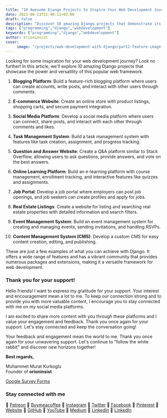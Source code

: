 ```yaml
---
title: "10 Awesome Django Projects to Inspire Your Web Development Journey"
date: 2023-06-23T11:40:11+03:00
draft: false
description: "Discover 10 amazing Django projects that demonstrate its power and versatility, inspiring your web development journey."
tags: ["programming","django","webdevelopment"]
keywords: ["programming","django","webdevelopment"]
author: orioninsist
cover:
     image: "/projects/web-development-with-django/part2-feature-image.png"
---
```


Looking for some inspiration for your web development journey? Look no further! In this article, we'll explore 10 amazing Django projects that showcase the power and versatility of this popular web framework.

1. **Blogging Platform**: Build a feature-rich blogging platform where users can create accounts, write posts, and interact with other users through comments.

2. **E-commerce Website**: Create an online store with product listings, shopping carts, and secure payment integration.

3. **Social Media Platform**: Develop a social media platform where users can connect, share posts, and interact with each other through comments and likes.

4. **Task Management System**: Build a task management system with features like task creation, assignment, and progress tracking.

5. **Question and Answer Website**: Create a Q&A platform similar to Stack Overflow, allowing users to ask questions, provide answers, and vote on the best answers.

6. **Online Learning Platform**: Build an e-learning platform with course management, enrollment tracking, and interactive features like quizzes and assignments.

7. **Job Portal**: Develop a job portal where employers can post job openings, and job seekers can create profiles and apply for jobs.

8. **Real Estate Listings**: Create a website for listing and searching real estate properties with detailed information and search filters.

9. **Event Management System**: Build an event management system for creating and managing events, sending invitations, and handling RSVPs.

10. **Content Management System (CMS)**: Develop a custom CMS for easy content creation, editing, and publishing.

These are just a few examples of what you can achieve with Django. It offers a wide range of features and has a vibrant community that provides numerous packages and extensions, making it a versatile framework for web development.
### Thank you for your support! 

Hello friends! I want to express my gratitude for your support. Your interest and encouragement mean a lot to me. To keep our connection strong and to provide you with more valuable content, I encourage you to stay connected with me on my social media platforms.

I am excited to share more content with you through these platforms and I value your engagement and feedback. Thank you once again for your support. Let's stay connected and keep the conversation going!

Your feedback and engagement mean the world to me. Thank you once again for your unwavering support.
Let's continue to "follow the white rabbit" and discover new horizons together!

**Best regards,**

Muhammet Murat Kurkoglu\
Founder of **orioninsist**

[Google Survey Forms](https://forms.gle/J7LDLAXJ3MNCEna59) 
### Stay connected with me

🔗 [Patreon](https://www.patreon.com/orioninsist)
🔗 [Buymeacoffee](https://www.buymeacoffee.com/orioninsist)
🔗 [Instagram](https://www.instagram.com/insistorion/)
🔗 [Twitter](https://twitter.com/InsistOrion/)
🔗 [Facebook](https://www.facebook.com/insistorion)
🔗 [Pinterest](https://www.pinterest.com/orioninsist/)
🔗 [Website](https://orioninsist.org/)
🔗 [GitHub](https://github.com/orioninsist)
🔗 [YouTube](https://www.youtube.com/@orioninsist-official/)
🔗 [Medium](https://orioninsist.dev/)
🔗 [LinkedIn](https://www.linkedin.com/in/muhammet-murat-kurkoglu/)
🔗 [LinkedIn](https://www.linkedin.com/company/orioninsist/)